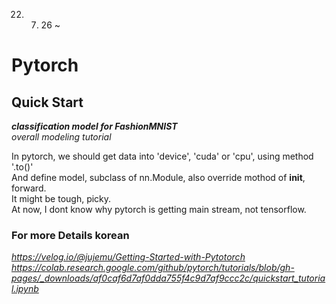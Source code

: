 22. 7. 26 ~
# Pytorch
## Quick Start
___classification model for FashionMNIST___  
_overall modeling tutorial_  

In pytorch, we should get data into 'device', 'cuda' or 'cpu', using method '.to()'  
And define model, subclass of nn.Module, also override mothod of __init__, forward.  
It might be tough, picky.  
At now, I dont know why pytorch is getting main stream, not tensorflow.  

### For more Details korean
_https://velog.io/@jujemu/Getting-Started-with-Pytotorch_  
_https://colab.research.google.com/github/pytorch/tutorials/blob/gh-pages/_downloads/af0caf6d7af0dda755f4c9d7af9ccc2c/quickstart_tutorial.ipynb_   
